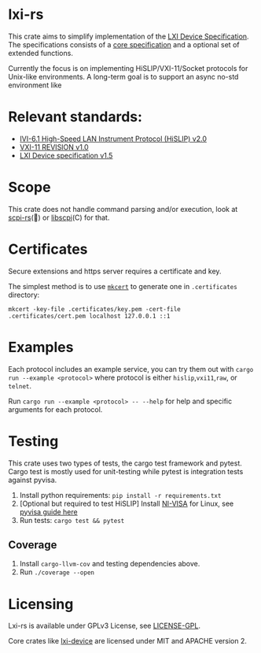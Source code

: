# lxi-rs

This crate aims to simplify implementation of the [LXI Device Specification](https://www.lxistandard.org/Specifications/Specifications.aspx).
The specifications consists of a [core specification](https://www.lxistandard.org/members/Adopted%20Specifications/Latest%20Version%20of%20Standards_/LXI%20Standard%201.5%20Specifications/LXI%20Device%20Specification%20v1_5_01.pdf) and a optional set of extended functions.

Currently the focus is on implementing HiSLIP/VXI-11/Socket protocols for Unix-like environments. A long-term goal is to support an async no-std environment like [](https://github.com/embassy-rs/embassy)


# Relevant standards:
* [IVI-6.1 High-Speed LAN Instrument Protocol (HiSLIP) v2.0](https://www.ivifoundation.org/specifications/)
* [VXI-11 REVISION v1.0](https://www.vxibus.org/specifications.html)
* [LXI Device specification v1.5](https://www.lxistandard.org/members/Adopted%20Specifications/Latest%20Version%20of%20Standards_/LXI%20Standard%201.5%20Specifications/LXI%20Device%20Specification%20v1_5_01.pdf)

# Scope
This crate does not handle command parsing and/or execution, look at [scpi-rs](https://github.com/Atmelfan/scpi-rs)(:crab:) or [libscpi](https://github.com/j123b567/scpi-parser)(C) for that.

# Certificates
Secure extensions and https server requires a certificate and key. 

The simplest method is to use [`mkcert`](https://github.com/FiloSottile/mkcert) to generate one in `.certificates` directory:

```mkcert -key-file .certificates/key.pem -cert-file .certificates/cert.pem localhost 127.0.0.1 ::1```

# Examples
Each protocol includes an example service, you can try them out with `cargo run --example <protocol>` where protocol is either `hislip`,`vxi11`,`raw`, or `telnet`. 

Run `cargo run --example <protocol> -- --help` for help and specific arguments for each protocol.

# Testing
This crate uses two types of tests, the cargo test framework and pytest. Cargo test is mostly used for unit-testing while pytest is integration tests against pyvisa.
 
1. Install python requirements: `pip install -r requirements.txt`
2. [Optional but required to test HiSLIP] Install [NI-VISA](https://www.ni.com/sv-se/support/downloads/drivers/download.ni-visa.html) for Linux, see [pyvisa guide here](https://pyvisa.readthedocs.io/en/latest/faq/getting_nivisa.html#faq-getting-nivisa) 
3. Run tests: `cargo test && pytest`

## Coverage
1. Install `cargo-llvm-cov` and testing dependencies above.
2. Run `./coverage --open`

# Licensing
Lxi-rs is available under GPLv3 License, see [LICENSE-GPL](./LICENSE-GPL).

Core crates like [lxi-device](device) are licensed under MIT and APACHE version 2.
